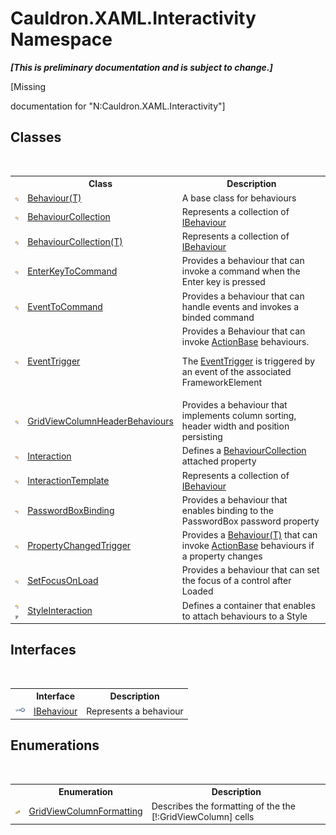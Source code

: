# Cauldron.XAML.Interactivity Namespace
 _**\[This is preliminary documentation and is subject to change.\]**_

\[Missing <summary> documentation for "N:Cauldron.XAML.Interactivity"\]


## Classes
&nbsp;<table><tr><th></th><th>Class</th><th>Description</th></tr><tr><td>![Public class](media/pubclass.gif "Public class")</td><td><a href="T_Cauldron_XAML_Interactivity_Behaviour_1">Behaviour(T)</a></td><td>
A base class for behaviours</td></tr><tr><td>![Public class](media/pubclass.gif "Public class")</td><td><a href="T_Cauldron_XAML_Interactivity_BehaviourCollection">BehaviourCollection</a></td><td>
Represents a collection of <a href="T_Cauldron_XAML_Interactivity_IBehaviour">IBehaviour</a></td></tr><tr><td>![Public class](media/pubclass.gif "Public class")</td><td><a href="T_Cauldron_XAML_Interactivity_BehaviourCollection_1">BehaviourCollection(T)</a></td><td>
Represents a collection of <a href="T_Cauldron_XAML_Interactivity_IBehaviour">IBehaviour</a></td></tr><tr><td>![Public class](media/pubclass.gif "Public class")</td><td><a href="T_Cauldron_XAML_Interactivity_EnterKeyToCommand">EnterKeyToCommand</a></td><td>
Provides a behaviour that can invoke a command when the Enter key is pressed</td></tr><tr><td>![Public class](media/pubclass.gif "Public class")</td><td><a href="T_Cauldron_XAML_Interactivity_EventToCommand">EventToCommand</a></td><td>
Provides a behaviour that can handle events and invokes a binded command</td></tr><tr><td>![Public class](media/pubclass.gif "Public class")</td><td><a href="T_Cauldron_XAML_Interactivity_EventTrigger">EventTrigger</a></td><td>
Provides a Behaviour that can invoke <a href="T_Cauldron_XAML_Interactivity_Actions_ActionBase">ActionBase</a> behaviours. 

 The <a href="T_Cauldron_XAML_Interactivity_EventTrigger">EventTrigger</a> is triggered by an event of the associated FrameworkElement</td></tr><tr><td>![Public class](media/pubclass.gif "Public class")</td><td><a href="T_Cauldron_XAML_Interactivity_GridViewColumnHeaderBehaviours">GridViewColumnHeaderBehaviours</a></td><td>
Provides a behaviour that implements column sorting, header width and position persisting</td></tr><tr><td>![Public class](media/pubclass.gif "Public class")</td><td><a href="T_Cauldron_XAML_Interactivity_Interaction">Interaction</a></td><td>
Defines a <a href="T_Cauldron_XAML_Interactivity_BehaviourCollection">BehaviourCollection</a> attached property</td></tr><tr><td>![Public class](media/pubclass.gif "Public class")</td><td><a href="T_Cauldron_XAML_Interactivity_InteractionTemplate">InteractionTemplate</a></td><td>
Represents a collection of <a href="T_Cauldron_XAML_Interactivity_IBehaviour">IBehaviour</a></td></tr><tr><td>![Public class](media/pubclass.gif "Public class")</td><td><a href="T_Cauldron_XAML_Interactivity_PasswordBoxBinding">PasswordBoxBinding</a></td><td>
Provides a behaviour that enables binding to the PasswordBox password property</td></tr><tr><td>![Public class](media/pubclass.gif "Public class")</td><td><a href="T_Cauldron_XAML_Interactivity_PropertyChangedTrigger">PropertyChangedTrigger</a></td><td>
Provides a <a href="T_Cauldron_XAML_Interactivity_Behaviour_1">Behaviour(T)</a> that can invoke <a href="T_Cauldron_XAML_Interactivity_Actions_ActionBase">ActionBase</a> behaviours if a property changes</td></tr><tr><td>![Public class](media/pubclass.gif "Public class")</td><td><a href="T_Cauldron_XAML_Interactivity_SetFocusOnLoad">SetFocusOnLoad</a></td><td>
Provides a behaviour that can set the focus of a control after Loaded</td></tr><tr><td>![Public class](media/pubclass.gif "Public class")![Code example](media/CodeExample.png "Code example")</td><td><a href="T_Cauldron_XAML_Interactivity_StyleInteraction">StyleInteraction</a></td><td>
Defines a container that enables to attach behaviours to a Style</td></tr></table>

## Interfaces
&nbsp;<table><tr><th></th><th>Interface</th><th>Description</th></tr><tr><td>![Public interface](media/pubinterface.gif "Public interface")</td><td><a href="T_Cauldron_XAML_Interactivity_IBehaviour">IBehaviour</a></td><td>
Represents a behaviour</td></tr></table>

## Enumerations
&nbsp;<table><tr><th></th><th>Enumeration</th><th>Description</th></tr><tr><td>![Public enumeration](media/pubenumeration.gif "Public enumeration")</td><td><a href="T_Cauldron_XAML_Interactivity_GridViewColumnFormatting">GridViewColumnFormatting</a></td><td>
Describes the formatting of the the [!:GridViewColumn] cells</td></tr></table>&nbsp;
